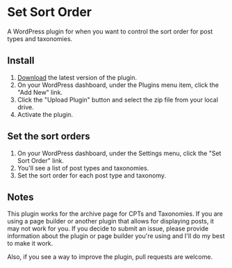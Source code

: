 # Set Sort Order

A WordPress plugin for when you want to control the sort order for post types and taxonomies.

## Install
1. [Download](https://github.com/vegasgeek/set-sort-order/archive/refs/heads/master.zip) the latest version of the plugin.
2. On your WordPress dashboard, under the Plugins menu item, click the "Add New" link.
3. Click the "Upload Plugin" button and select the zip file from your local drive.
4. Activate the plugin.

## Set the sort orders
1. On your WordPress dashboard, under the Settings menu, click the "Set Sort Order" link.
2. You'll see a list of post types and taxonomies.
3. Set the sort order for each post type and taxonomy.

## Notes
This plugin works for the archive page for CPTs and Taxonomies. If you are using a page builder or another plugin that allows for displaying posts, it may not work for you. If you decide to submit an issue, please provide information about the plugin or page builder you're using and I'll do my best to make it work.

Also, if you see a way to improve the plugin, pull requests are welcome.
